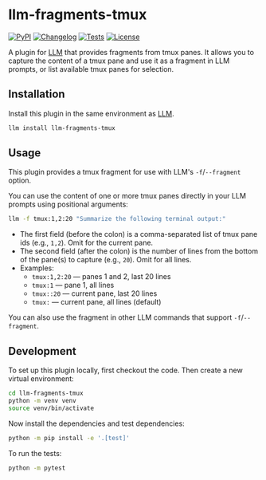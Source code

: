 # llm-fragments-tmux

[![PyPI](https://img.shields.io/pypi/v/llm-fragments-tmux.svg)](https://pypi.org/project/llm-fragments-tmux/)
[![Changelog](https://img.shields.io/github/v/release/kj-9/llm-fragments-tmux?include_prereleases&label=changelog)](https://github.com/kj-9/llm-fragments-tmux/releases)
[![Tests](https://github.com/kj-9/llm-fragments-tmux/actions/workflows/test.yml/badge.svg)](https://github.com/kj-9/llm-fragments-tmux/actions/workflows/test.yml)
[![License](https://img.shields.io/badge/license-Apache%202.0-blue.svg)](https://github.com/kj-9/llm-fragments-tmux/blob/main/LICENSE)

A plugin for [LLM](https://llm.datasette.io/) that provides fragments from tmux panes. It allows you to capture the content of a tmux pane and use it as a fragment in LLM prompts, or list available tmux panes for selection.

## Installation

Install this plugin in the same environment as [LLM](https://llm.datasette.io/).
```bash
llm install llm-fragments-tmux
```

## Usage

This plugin provides a tmux fragment for use with LLM's `-f`/`--fragment` option.

You can use the content of one or more tmux panes directly in your LLM prompts using positional arguments:

```bash
llm -f tmux:1,2:20 "Summarize the following terminal output:"
```
- The first field (before the colon) is a comma-separated list of tmux pane ids (e.g., `1,2`). Omit for the current pane.
- The second field (after the colon) is the number of lines from the bottom of the pane(s) to capture (e.g., `20`). Omit for all lines.
- Examples:
  - `tmux:1,2:20` — panes 1 and 2, last 20 lines
  - `tmux:1` — pane 1, all lines
  - `tmux::20` — current pane, last 20 lines
  - `tmux:` — current pane, all lines (default)

You can also use the fragment in other LLM commands that support `-f`/`--fragment`.

## Development

To set up this plugin locally, first checkout the code. Then create a new virtual environment:
```bash
cd llm-fragments-tmux
python -m venv venv
source venv/bin/activate
```
Now install the dependencies and test dependencies:
```bash
python -m pip install -e '.[test]'
```
To run the tests:
```bash
python -m pytest
```
